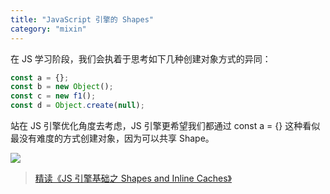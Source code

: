 ```yaml
---
title: "JavaScript 引擎的 Shapes"
category: "mixin"
---
```


在 JS 学习阶段，我们会执着于思考如下几种创建对象方式的异同：

```javascript
const a = {};
const b = new Object();
const c = new f1();
const d = Object.create(null);
```

站在 JS 引擎优化角度去考虑，JS 引擎更希望我们都通过 const a = {} 这种看似最没有难度的方式创建对象，因为可以共享 Shape。

![](https://user-gold-cdn.xitu.io/2018/6/25/1643482d21e3de57?imageView2/0/w/1280/h/960/format/webp/ignore-error/1)

> [精读《JS 引擎基础之 Shapes and Inline Caches》](https://juejin.im/post/5b30426c51882574e94f079a)

